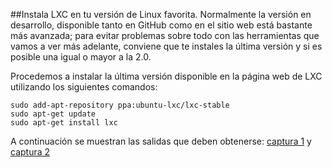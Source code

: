 ##Instala LXC en tu versión de Linux favorita. Normalmente la versión en desarrollo, disponible tanto en GitHub como en el sitio web está bastante más avanzada; para evitar problemas sobre todo con las herramientas que vamos a ver más adelante, conviene que te instales la última versión y si es posible una igual o mayor a la 2.0.

Procedemos a instalar la última versión disponible en la página web de LXC utilizando los siguientes comandos:

```
sudo add-apt-repository ppa:ubuntu-lxc/lxc-stable
sudo apt-get update
sudo apt-get install lxc
```

A continuación se muestran las salidas que deben obtenerse: [captura 1](https://github.com/manuelbr/ejercicios_CC/blob/master/tema_4/ejercicio_1/imagenes/ej1_1.png) y [captura 2](https://github.com/manuelbr/ejercicios_CC/blob/master/tema_4/ejercicio_1/imagenes/ej1_2.png) 
